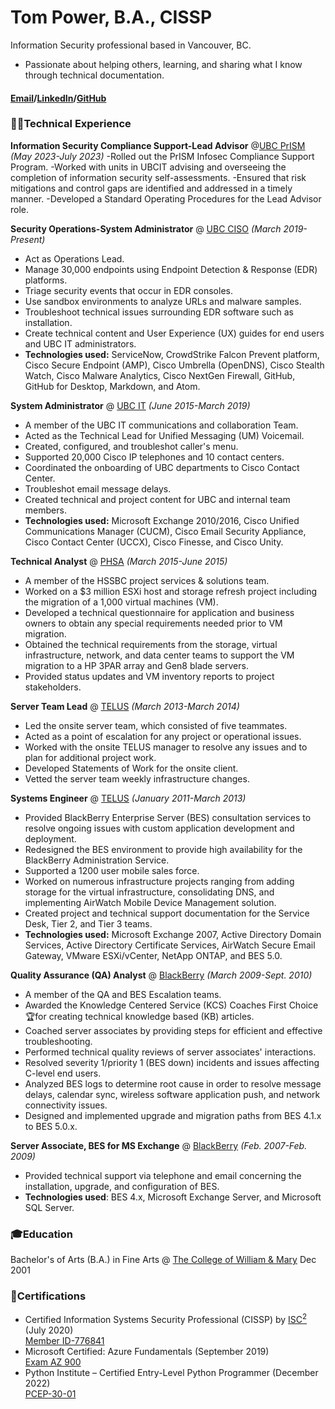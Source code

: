 # Tom Power, B.A., CISSP
Information Security professional based in Vancouver, BC.

 - Passionate about helping others, learning, and sharing what I know through technical documentation. 


#### [Email](mailto:thomasedwardpower@gmail.com)/[LinkedIn](https://www.linkedin.com/in/thomasedwardpower/)/[GitHub](https://github.com/TPower2112)

### 👨‍💻Technical Experience
**Information Security Compliance Support-Lead Advisor** @[UBC PrISM](https://privacymatters.ubc.ca/compliance-support) *(May 2023-July 2023)*
-Rolled out the PrISM Infosec Compliance Support Program.
-Worked with units in UBCIT advising and overseeing the completion of information security self-assessments.
-Ensured that risk mitigations and control gaps are identified and addressed in a timely manner.
-Developed a Standard Operating Procedures for the Lead Advisor role.

**Security Operations-System Administrator** @ [UBC CISO](https://cio.ubc.ca/information-security) *(March 2019-Present)*
 - Act as Operations Lead.
 - Manage 30,000 endpoints using Endpoint Detection & Response (EDR) platforms.
 - Triage security events that occur in EDR consoles.
 - Use sandbox environments to analyze URLs and malware samples.
 - Troubleshoot technical issues surrounding EDR software such as installation.
 - Create technical content and User Experience (UX) guides for end users and UBC IT administrators.
 - **Technologies used:** ServiceNow, CrowdStrike Falcon Prevent platform, Cisco Secure Endpoint (AMP), Cisco Umbrella (OpenDNS), Cisco Stealth Watch, Cisco Malware Analytics, Cisco NextGen Firewall, GitHub, GitHub for Desktop, Markdown, and Atom.  

**System Administrator** @ [UBC IT](https://cio.ubc.ca/) *(June 2015-March 2019)*
 - A member of the UBC IT communications and collaboration Team.
 - Acted as the Technical Lead for Unified Messaging (UM) Voicemail.
 - Created, configured, and troubleshot caller's menu.
 - Supported 20,000 Cisco IP telephones and 10 contact centers.
 - Coordinated the onboarding of UBC departments to Cisco Contact Center.
 - Troubleshot email message delays.
 - Created technical and project content for UBC and internal team members.
 - **Technologies used:** Microsoft Exchange 2010/2016, Cisco Unified Communications Manager (CUCM), Cisco Email Security Appliance, Cisco Contact Center (UCCX), Cisco Finesse, and Cisco Unity.

 **Technical Analyst** @ [PHSA](https://www.linkedin.com/company/provincial-health-services-authority/) *(March 2015-June 2015)*

 - A member of the HSSBC project services & solutions team.
 - Worked on a $3 million ESXi host and storage refresh project including the migration of a 1,000 virtual machines (VM).
 - Developed a technical questionnaire for application and business owners to obtain any special requirements needed prior to VM migration.
 - Obtained the technical requirements from the storage, virtual infrastructure, network, and data center teams to support the VM migration to a HP 3PAR array and Gen8 blade servers.
 - Provided status updates and VM inventory reports to project stakeholders.

**Server Team Lead** @ [TELUS](https://telus.com) *(March 2013-March 2014)*  

 - Led the onsite server team, which consisted of five teammates.
 - Acted as a point of escalation for any project or operational issues.
 - Worked with the onsite TELUS manager to resolve any issues and to plan for additional project work.
 - Developed Statements of Work for the onsite client.
 - Vetted the server team weekly infrastructure changes.

**Systems Engineer** @ [TELUS](https://telus.com) *(January 2011-March 2013)*  

 - Provided BlackBerry Enterprise Server (BES) consultation services to resolve ongoing issues with custom application development and deployment.
 - Redesigned the BES environment to provide high availability for the BlackBerry Administration Service.
 - Supported a 1200 user mobile sales force.  
 - Worked on numerous infrastructure projects ranging from adding storage for the virtual infrastructure, consolidating DNS, and implementing AirWatch Mobile Device Management solution.
 - Created project and technical support documentation for the Service Desk, Tier 2, and Tier 3 teams.
 - **Technologies used:** Microsoft Exchange 2007, Active Directory Domain Services, Active Directory Certificate Services, AirWatch Secure Email Gateway, VMware ESXi/vCenter, NetApp ONTAP, and BES 5.0.    

**Quality Assurance (QA) Analyst** @ [BlackBerry](https://blackberry.com) *(March 2009-Sept. 2010)*

 - A member of the QA and BES Escalation teams.
 - Awarded the Knowledge Centered Service (KCS) Coaches First Choice🏆for creating technical knowledge based (KB) articles.
 - Coached server associates by providing steps for efficient and effective troubleshooting.
 - Performed technical quality reviews of server associates' interactions.
 - Resolved severity 1/priority 1 (BES down) incidents and issues affecting C-level end users.
 - Analyzed BES logs to determine root cause in order to resolve message delays, calendar sync, wireless software application push, and network connectivity issues.
 - Designed and implemented upgrade and migration paths from BES 4.1.x to BES 5.0.x.  

**Server Associate, BES for MS Exchange** @ [BlackBerry](https://blackberry.com) *(Feb. 2007-Feb. 2009)*  
 - Provided technical support via telephone and email concerning the installation, upgrade, and configuration of BES.
 - **Technologies used**: BES 4.x, Microsoft Exchange Server, and Microsoft SQL Server.

### 🎓Education

Bachelor's of Arts (B.A.) in Fine Arts @ [The College of William & Mary](https://wm.edu) Dec 2001

### 📜Certifications
- Certified Information Systems Security Professional (CISSP) by [ISC<sup>2</sup>](https://isc2.org) (July 2020)  
[Member ID-776841](https://www.credly.com/badges/1c0f3682-0e62-4124-9a35-5d242989be3f?source=linked_in_profile)
- Microsoft Certified: Azure Fundamentals (September 2019)  
[Exam AZ 900](https://www.credly.com/badges/71bc91dc-12c3-4992-87ee-d5c2babc32b1/linked_in_profile)
- Python Institute – Certified Entry-Level Python Programmer (December 2022)   
[PCEP-30-01](https://www.credly.com/badges/b4c272c9-d5c4-4e55-86d9-9ce6ca2cc12c/linked_in_profile)
